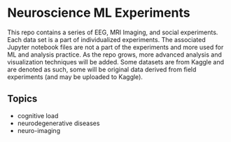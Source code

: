 # Neuroscience ML Experiments

This repo contains a series of EEG, MRI Imaging, and social experiments. Each data set is a part of individualized experiments. The associated Jupyter notebook files are not a part of the experiments and more used for ML and analysis practice. As the repo grows, more advanced analysis and visualization techniques will be added. Some datasets are from Kaggle and are denoted as such, some will be original data derived from field experiments (and may be uploaded to Kaggle).

## Topics
<ul>
    <li>cognitive load</li>
    <li>neurodegenerative diseases</li>
    <li>neuro-imaging</li>
</ul>

